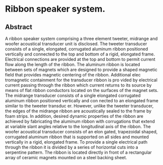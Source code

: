 # Ribbon speaker system.

## Abstract
A ribbon speaker system comprising a three element tweeter, midrange and woofer acoustical transducer unit is disclosed. The tweeter transducer consists of a single, elongated, corrugated aluminum ribbon positioned vertically and connected to the top and bottom of a rigid, elongated frame. Electrical connections are provided at the top and bottom to permit current flow along the length of the ribbon. The aluminum ribbon is located between sets of magnets which are designed to provide a shaped magnetic field that provides magnetic centering of the ribbon. Additional elec tromagnetic containment for the transducer ribbon is pro vided by electrical current passing through the ribbon which current returns to its source by means of flat ribbon conductors located on the surfaces of the magnet sets. The midrange transducer consists of a single elongated corrugated aluminum ribbon positioned vertically and con nected to an elongated frame similar to the tweeter transduc er. However, unlike the tweeter transducer, the edges of the midrange ribbon are acoustically sealed to the frame by foam strips. In addition, desired dynamic properties of the ribbon are achieved by fabricating the aluminum ribbon with corrugations that extend at variable slant angles relative to the longitudinal axis of the ribbon. The woofer acoustical transducer consists of an elon gated, trapezoidal shaped, corrugated aluminum ribbon that is supported on all sides and mounted vertically in a rigid, elongated frame. To provide a single electrical path through the ribbon it is divided by a series of horizontal cuts into a serpentine pattern. The ribbon is located directly in front of a rectangular array of ceramic magnets mounted on a steel backing sheet.